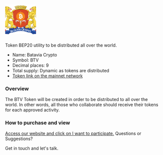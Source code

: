 # <img src="Logo/logo.png" alt="BTV" width="100px">

Token BEP20 utility to be distributed all over the world.

- Name: Batavia Crypto
- Symbol: BTV
- Decimal places: 9
- Total supply: Dynamic as tokens are distributed
- [Token link on the mainnet network](https://bscscan.com/token/0x4abDF364A9aDa13c600498cAdf4f1a187C695Dc9)

### Overview

The BTV Token will be created in order to be distributed to all over the world. In other words, all those who collaborate should receive their tokens for each approved activity.

### How to purchase and view

[Access our website and click on I want to participate.](https://bataviacrypto.com/)
Questions or Suggestions?

Get in touch and let's talk.

